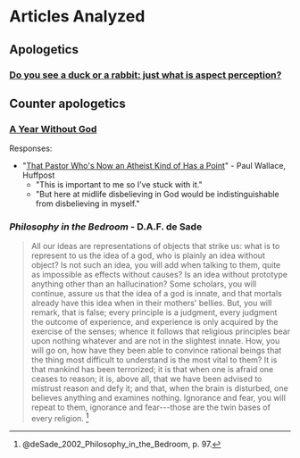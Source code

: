 Articles Analyzed
================================================================================


Apologetics
--------------------------------------------------------------------------------

### [Do you see a duck or a rabbit: just what is aspect perception?](https://aeon.co/ideas/do-you-see-a-duck-or-a-rabbit-just-what-is-aspect-perception)


Counter apologetics
--------------------------------------------------------------------------------

### [A Year Without God](http://www.patheos.com/blogs/yearwithoutgod/)

Responses:

-   "[That Pastor Who's Now an Atheist Kind of Has a Point](http://www.huffingtonpost.com/paul-wallace/that-pastor-whos-now-an-a_b_6430958.html)" - Paul Wallace, Huffpost
    -   "This is important to me so I've stuck with it."
    -   "But here at midlife disbelieving in God would be indistinguishable from disbelieving in myself."



### *Philosophy in the Bedroom* - D.A.F. de Sade

>   All our ideas are representations of objects that strike us: what is to represent
>   to us the idea of a god, who is plainly an idea without object? Is not such an idea,
>   you will add when talking to them, quite as impossible as effects without causes?
>   Is an idea without prototype anything other than an hallucination? Some scholars,
>   you will continue, assure us that the idea of a god is innate, and that mortals 
>   already have this idea when in their mothers' bellies. But, you will remark, 
>   that is false; every principle is a judgment, every judgment the outcome of 
>   experience, and experience is only acquired by the exercise of the senses;
>   whence it follows that religious principles bear upon nothing whatever and are
>   not in the slightest innate. How, you will go on, how have they been able to
>   convince rational beings that the thing most difficult to understand is the
>   most vital to them? It is that mankind has been terrorized; it is that when
>   one is afraid one ceases to reason; it is, above all, that we have been advised
>   to mistrust reason and defy it; and that, when the brain is disturbed, one
>   believes anything and examines nothing. Ignorance and fear, you will repeat
>   to them, ignorance and fear---those are the twin bases of every religion. [^deSade2002p97]


[^deSade2002p97]: @deSade_2002_Philosophy_in_the_Bedroom\, p. 97.


<!-- REFERENCES -->


